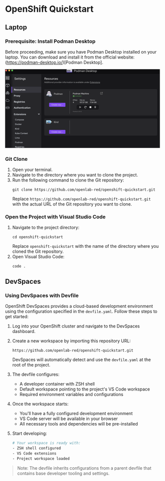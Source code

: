 # OpenShift Quickstart

## Laptop

### Prerequisite: Install Podman Desktop

Before proceeding, make sure you have Podman Desktop installed on your laptop. 
You can download and install it from the official website: (https://podman-desktop.io/)[Podman Desktop].

![Podman](assets/images/podman.png)

### Git Clone

1. Open your terminal.
2. Navigate to the directory where you want to clone the project.
3. Run the following command to clone the Git repository:
   ```
   git clone https://github.com/openlab-red/openshift-quickstart.git
   ```
   Replace `https://github.com/openlab-red/openshift-quickstart.git` with the actual URL of the Git repository you want to clone.

### Open the Project with Visual Studio Code
1. Navigate to the project directory:
   ```
   cd openshift-quickstart
   ```
   Replace `openshift-quickstart` with the name of the directory where you cloned the Git repository.
2. Open Visual Studio Code:
   ```
   code .
   ```

## DevSpaces

### Using DevSpaces with Devfile

OpenShift DevSpaces provides a cloud-based development environment using the configuration specified in the `devfile.yaml`. Follow these steps to get started:

1. Log into your OpenShift cluster and navigate to the DevSpaces dashboard.

2. Create a new workspace by importing this repository URL:
   ```
   https://github.com/openlab-red/openshift-quickstart.git
   ```
   DevSpaces will automatically detect and use the `devfile.yaml` at the root of the project.

3. The devfile configures:
   - A developer container with ZSH shell
   - Default workspace pointing to the project's VS Code workspace
   - Required environment variables and configurations

4. Once the workspace starts:
   - You'll have a fully configured development environment
   - VS Code server will be available in your browser
   - All necessary tools and dependencies will be pre-installed

5. Start developing:
   ```bash
   # Your workspace is ready with:
   - ZSH shell configured
   - VS Code extensions
   - Project workspace loaded
   ```

> Note: The devfile inherits configurations from a parent devfile that contains base developer tooling and settings.
